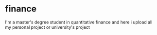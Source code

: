 # finance
I'm a master's degree student in quantitative finance and here i upload all my personal project or university's project
